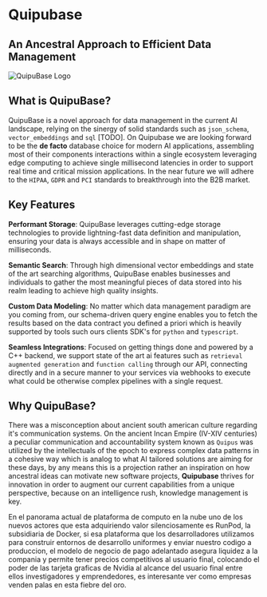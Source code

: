 # Quipubase

## **An Ancestral Approach to Efficient Data Management**

![QuipuBase Logo](client/public/favicon.svg)

## What is QuipuBase?

QuipuBase is a novel approach for data management in the current AI landscape, relying on the sinergy of solid standards such as `json_schema`, `vector_embeddings` and `sql` [TODO].
On Quipubase we are looking forward to be the **de facto** database choice for modern AI applications, assembling most of their components interactions within a single ecosystem leveraging edge computing to achieve single millisecond latencies in order to support real time and critical mission applications. In the near future we will adhere to the `HIPAA`, `GDPR` and `PCI` standards to breakthrough into the B2B market.

## Key Features

**Performant Storage**: QuipuBase leverages cutting-edge storage technologies to provide lightning-fast data definition and manipulation, ensuring your data is always accessible and in shape on matter of milliseconds.

**Semantic Search**: Through high dimensional vector embeddings and state of the art searching algorithms, QuipuBase enables businesses and individuals to gather the most meaningful pieces of data stored into his realm leading to achieve high quality insights.

**Custom Data Modeling**: No matter which data management paradigm are you coming from, our schema-driven query engine enables you to fetch the results based on the data contract you defined a priori which is heavily supported by tools such ours clients SDK's for `python` and `typescript`.

**Seamless Integrations**: Focused on getting things done and powered by a C++ backend, we support state of the art ai features such as `retrieval augmented generation` and `function calling` through our API, connecting directly and in a secure manner to your services via webhooks to execute what could be otherwise complex pipelines with a single request.

## Why QuipuBase?

There was a misconception about ancient south american culture regarding it's communication systems. On the ancient Incan Empire (IV-XIV centuries) a peculiar communication and accountability system known as `Quipus` was utilized by the intellectuals of the epoch to express complex data patterns in a cohesive way which is analog to what AI tailored solutions are aiming for these days, by any means this is a projection rather an inspiration on how ancestral ideas can motivate new software projects, **Quipubase** thrives for innovation in order to augment our current capabilities from a unique perspective, because on an intelligence rush, knowledge management is key.






En el panorama actual de plataforma de computo en la nube uno de los nuevos actores que esta adquiriendo valor silenciosamente es RunPod, la subsidiaria de Docker, si esa plataforma que los desarrolladores utilizamos para construir entornos de desarrollo uniformes y enviar nuestro codigo a produccion, el modelo de negocio de pago adelantado asegura liquidez a la compania y permite tener precios competitivos al usuario final, colocando el poder de las tarjeta graficas de Nvidia al alcance del usuario final entre ellos investigadores y emprendedores, es interesante ver como empresas venden palas en esta fiebre del oro.